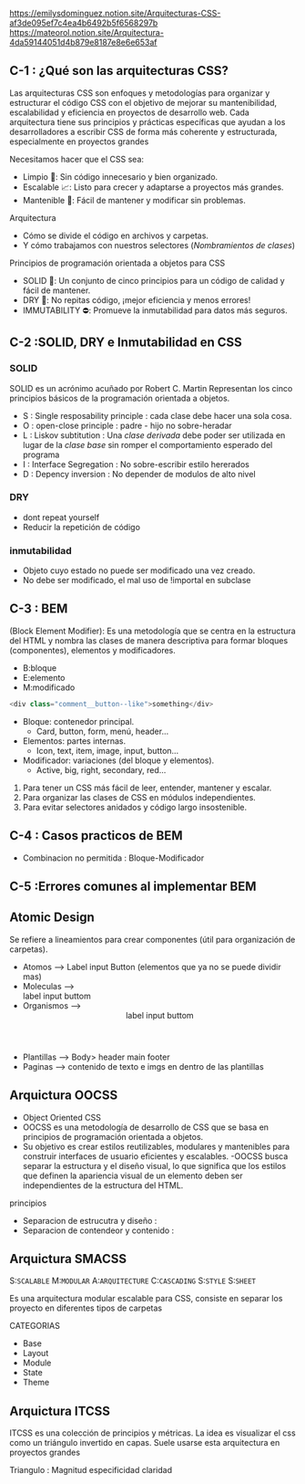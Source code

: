 https://emilysdominguez.notion.site/Arquitecturas-CSS-af3de095ef7c4ea4b6492b5f6568297b
https://mateorol.notion.site/Arquitectura-4da59144051d4b879e8187e8e6e653af

## C-1 : ¿Qué son las arquitecturas CSS?

Las arquitecturas CSS son enfoques y metodologías para organizar y estructurar el código CSS con el objetivo de mejorar su mantenibilidad, escalabilidad y eficiencia en proyectos de desarrollo web. Cada arquitectura tiene sus principios y prácticas específicas que ayudan a los desarrolladores a escribir CSS de forma más coherente y estructurada, especialmente en proyectos grandes

Necesitamos hacer que el CSS sea:

-   Limpio 🧹: Sin código innecesario y bien organizado.
-   Escalable 📈: Listo para crecer y adaptarse a proyectos más grandes.
-   Mantenible 🔧: Fácil de mantener y modificar sin problemas.

Arquitectura

-   Cómo se divide el código en archivos y carpetas.
-   Y cómo trabajamos con nuestros selectores (_Nombramientos de clases_)

Principios de programación orientada a objetos para CSS

-   SOLID 🤝: Un conjunto de cinco principios para un código de calidad y fácil de mantener.
-   DRY 🌵: No repitas código, ¡mejor eficiencia y menos errores!
-   IMMUTABILITY ⛔️: Promueve la inmutabilidad para datos más seguros.

## C-2 :SOLID, DRY e Inmutabilidad en CSS

### SOLID

SOLID es un acrónimo acuñado por Robert C. Martin
Representan los cinco principios básicos de la programación orientada a objetos.

-   S : Single resposability principle : cada clase debe hacer una sola cosa.
-   O : open-close principle : padre - hijo no sobre-heradar
-   L : Liskov subtitution : Una _clase derivada_ debe poder ser utilizada en lugar de la _clase base_ sin romper el comportamiento esperado del programa
-   I : Interface Segregation : No sobre-escribir estilo hererados
-   D : Depency inversion : No depender de modulos de alto nivel

### DRY

-   dont repeat yourself
-   Reducir la repetición de código

### inmutabilidad

-   Objeto cuyo estado no puede ser modificado una vez creado.
-   No debe ser modificado, el mal uso de !importal en subclase

## C-3 : BEM

(Block Element Modifier): Es una metodología que se centra en la estructura del HTML y nombra las clases de manera descriptiva para formar bloques (componentes), elementos y modificadores.

-   B:bloque
-   E:elemento
-   M:modificado

```js
<div class="comment__button--like">something</div>
```

-   Bloque: contenedor principal.
    -   Card, button, form, menú, header…
-   Elementos: partes internas.
    -   Icon, text, item, image, input, button…
-   Modificador: variaciones (del bloque y elementos).
    -   Active, big, right, secondary, red…

1. Para tener un CSS más fácil de leer, entender, mantener y escalar.
2. Para organizar las clases de CSS en módulos independientes.
3. Para evitar selectores anidados y código largo insostenible.

## C-4 : Casos practicos de BEM

-   Combinacion no permitida : Bloque-Modificador

## C-5 :Errores comunes al implementar BEM

## Atomic Design

Se refiere a lineamientos para crear componentes (útil para organización de carpetas).

-   Atomos --> Label input Button (elementos que ya no se puede dividir mas)
-   Moleculas --> <div> label input buttom </div>
-   Organismos --> <Header> <div> label input buttom </div> </Header>
-   Plantillas --> Body> header main footer
-   Paginas --> contenido de texto e imgs en dentro de las plantillas

## Arquictura OOCSS

-   Object Oriented CSS
-   OOCSS es una metodología de desarrollo de CSS que se basa en principios de programación orientada a objetos.
-   Su objetivo es crear estilos reutilizables, modulares y mantenibles para construir interfaces de usuario eficientes y escalables.
    -OOCSS busca separar la estructura y el diseño visual, lo que significa que los estilos que definen la apariencia visual de un elemento deben ser independientes de la estructura del HTML.

principios

-   Separacion de estrucutra y diseño :
-   Separacion de contendeor y contenido :

## Arquictura SMACSS

S:`SCALABLE`
M:`MODULAR`
A:`ARQUITECTURE`
C:`CASCADING`
S:`STYLE`
S:`SHEET`

Es una arquitectura modular escalable para CSS, consiste en separar los proyecto en diferentes tipos de carpetas

CATEGORIAS

-   Base
-   Layout
-   Module
-   State
-   Theme

## Arquictura ITCSS

ITCSS es una colección de principios y métricas. La idea es visualizar el css como un triángulo invertido en capas. Suele usarse esta arquitectura en proyectos grandes

Triangulo : Magnitud especificidad claridad
